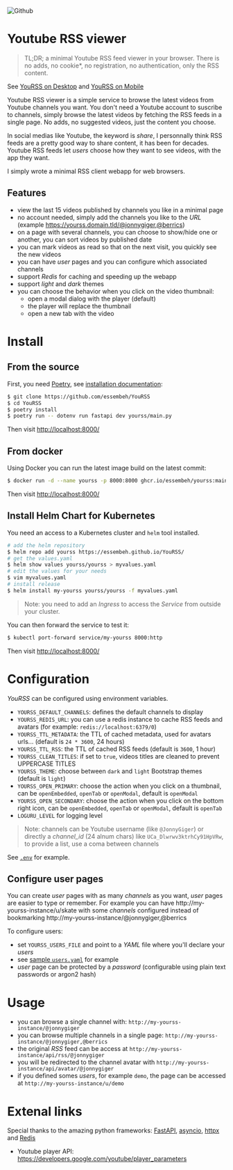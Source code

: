 ![Github](https://img.shields.io/github/tag/essembeh/yourss.svg)


# Youtube RSS viewer

> TL;DR; a minimal Youtube RSS feed viewer in your browser. There is no adds, no cookie*, no registration, no authentication, only the RSS content.

See [YouRSS on Desktop](./images/yourss_desktop.png) and [YouRSS on Mobile](./images/yourss_mobile.png)

Youtube RSS viewer is a simple service to browse the latest videos from Youtube channels you want.
You don't need a Youtube account to suscribe to channels, simply browse the latest videos by fetching the RSS feeds in a single page. No adds, no suggested videos, just the content you choose.

In social medias like Youtube, the keyword is *share*, I personnally think RSS feeds are a pretty good way to share content, it has been for decades. Youtube RSS feeds let *users* choose how they want to see videos, with the app they want.

I simply wrote a minimal RSS client webapp for web browsers.

## Features

- view the last 15 videos published by channels you like in a minimal page
- no account needed, simply add the channels you like to the *URL* (example https://yourss.domain.tld/@jonnygiger,@berrics)
- on a page with several channels, you can choose to show/hide one or another, you can sort videos by published date
- you can mark videos as read so that on the next visit, you quickly see the new videos
- you can have *user* pages and you can configure which associated channels 
- support *Redis* for caching and speeding up the webapp
- support *light* and *dark* themes
- you can choose the behavior when you click on the video thumbnail:
  - open a modal dialog with the player (default)
  - the player will replace the thumbnail
  - open a new tab with the video

# Install

## From the source

First, you need [Poetry](https://python-poetry.org/), see [installation documentation](https://python-poetry.org/docs/#installation):

```sh
$ git clone https://github.com/essembeh/YouRSS
$ cd YouRSS
$ poetry install
$ poetry run -- dotenv run fastapi dev yourss/main.py
```

Then visit [http://localhost:8000/](http://localhost:8000/)

## From docker

Using Docker you can run the latest image build on the latest commit:

```sh
$ docker run -d --name yourss -p 8000:8000 ghcr.io/essembeh/yourss:main
```

Then visit [http://localhost:8000/](http://localhost:8000/)

## Install Helm Chart for Kubernetes

You need an access to a Kubernetes cluster and `helm` tool installed.
```sh
# add the helm repository
$ helm repo add yourss https://essembeh.github.io/YouRSS/ 
# get the values.yaml
$ helm show values yourss/yourss > myvalues.yaml
# edit the values for your needs
$ vim myvalues.yaml
# install release
$ helm install my-yourss yourss/yourss -f myvalues.yaml
```

> Note: you need to add an *Ingress* to access the *Service* from outside your cluster.

You can then forward the service to test it:

```sh
$ kubectl port-forward service/my-yourss 8000:http
```

Then visit [http://localhost:8000/](http://localhost:8000/)

# Configuration

*YouRSS* can be configured using environment variables.

- `YOURSS_DEFAULT_CHANNELS`: defines the default channels to display
- `YOURSS_REDIS_URL`: you can use a redis instance to cache RSS feeds and avatars (for example: `redis://localhost:6379/0`)
- `YOURSS_TTL_METADATA`: the TTL of cached metadata, used for avatars urls... (default is `24 * 3600`, 24 hours)
- `YOURSS_TTL_RSS`: the TTL of cached RSS feeds (default is `3600`, 1 hour)
- `YOURSS_CLEAN_TITLES`: if set to `true`, videos titles are cleaned to prevent UPPERCASE TITLES 
- `YOURSS_THEME`: choose between `dark` and `light` Bootstrap themes (default is `light`)
- `YOURSS_OPEN_PRIMARY`: choose the action when you click on a thumbnail, can be `openEmbedded`, `openTab` or `openModal`, default is `openModal`
- `YOURSS_OPEN_SECONDARY`: choose the action when you click on the bottom right icon, can be `openEmbedded`, `openTab` or `openModal`, default is `openTab`
- `LOGURU_LEVEL` for logging level

> Note: channels can be Youtube username (like `@JonnyGiger`) or directly a *channel_id* (24 alnum chars) like `UCa_Dlwrwv3ktrhCy91HpVRw`, to provide a list, use a coma between channels

See [`.env`](./.env) for example.

## Configure user pages

You can create *user* pages with as many *channels* as you want, *user* pages are easier to type or remember.
For example you can have http://my-yourss-instance/u/skate with some *channels* configured instead of bookmarking http://my-yourss-instance/@jonnygiger,@berrics 

To configure users:
- set `YOURSS_USERS_FILE` and point to a *YAML* file where you'll declare your *users*
- see [sample `users.yaml`](./samples/users.yaml) for example
- *user* page can be protected by a *password* (configurable using plain text passwords or argon2 hash)

# Usage

- you can browse a single channel with: `http://my-yourss-instance/@jonnygiger`
- you can browse multiple channels in a single page: `http://my-yourss-instance/@jonnygiger,@berrics`
- the original *RSS* feed can be access at `http://my-yourss-instance/api/rss/@jonnygiger`
- you will be redirected to the channel avatar with `http://my-yourss-instance/api/avatar/@jonnygiger`
- if you defined somes *users*, for example `demo`, the page can be accessed at `http://my-yourss-instance/u/demo`


# Extenal links

Special thanks to the amazing python frameworks: [FastAPI](https://fastapi.tiangolo.com/), [asyncio](https://docs.python.org/fr/3/library/asyncio.html), [httpx](https://www.python-httpx.org/) and [Redis](https://redis.io/)


- Youtube player API: https://developers.google.com/youtube/player_parameters